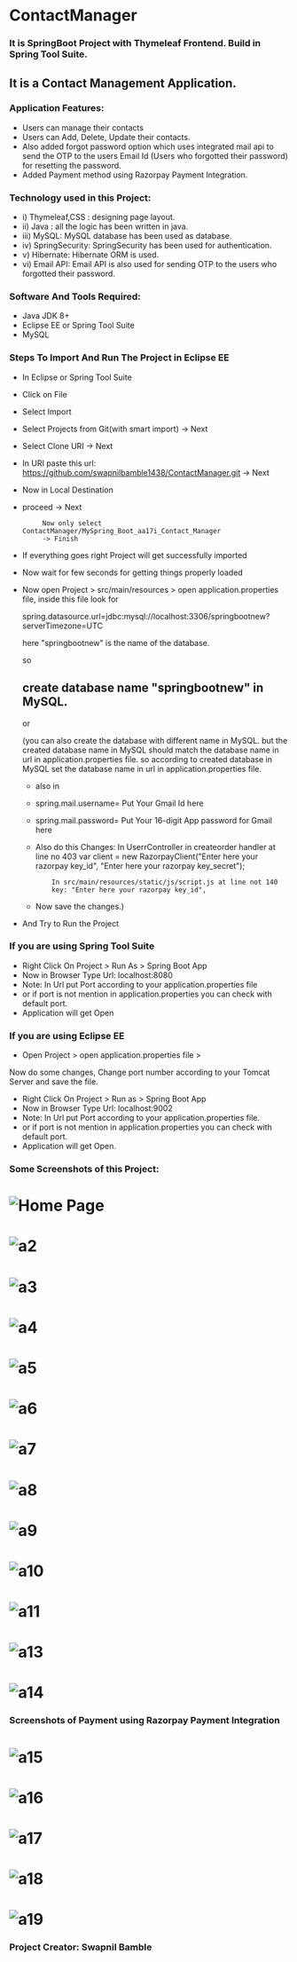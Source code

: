 # ContactManager 
### It is SpringBoot Project with Thymeleaf Frontend. Build in Spring Tool Suite.
## It is a Contact Management Application. 

### Application Features:
- Users can manage their contacts
- Users can Add, Delete, Update their contacts.
- Also added forgot password option which uses integrated mail api to send the OTP to the users Email Id (Users who forgotted their password) for resetting the password.
- Added Payment method using Razorpay Payment Integration.

### Technology used in this Project: 
- i) Thymeleaf,CSS : designing page layout. 
- ii) Java : all the logic has been written in java. 
- iii) MySQL: MySQL database has been used as database.
- iv) SpringSecurity: SpringSecurity has been used for authentication.
- v) Hibernate: Hibernate ORM is used.
- vi) Email API: Email API is also used for sending OTP to the users who forgotted their password.


### Software And Tools Required:
- Java JDK 8+ 
- Eclipse EE or Spring Tool Suite
- MySQL

### Steps To Import And Run The Project in Eclipse EE
- In Eclipse or Spring Tool Suite
- Click on File
- Select Import
- Select Projects from Git(with smart import) -> Next
- Select Clone URI -> Next
- In URI paste this url: https://github.com/swapnilbamble1438/ContactManager.git
  -> Next
-  Now in Local Destination

-  proceed -> Next

            Now only select ContactManager/MySpring_Boot_aa17i_Contact_Manager
            -> Finish
   
-  If everything goes right Project will get successfully imported
-  Now wait for few seconds for getting things properly loaded

-  Now open Project > src/main/resources > open application.properties file,
   inside this file look for
   
   spring.datasource.url=jdbc:mysql://localhost:3306/springbootnew?serverTimezone=UTC

   here "springbootnew" is the name of the database.
   
     so

   ## create database name "springbootnew" in MySQL.

    or

   (you can also create the database with different name in MySQL. but the created database
   name in MySQL should match the database name in url in application.properties file.
   so according to created database in MySQL set the database name in url in 
   application.properties 
   file.
   - also in
   - spring.mail.username= Put Your Gmail Id here
   - spring.mail.password= Put Your 16-digit App password for Gmail here
 
   - Also do this Changes:
             In UserrController in createorder handler at line no 403
              var client = new RazorpayClient("Enter here your razorpay key_id", "Enter here your razorpay key_secret");

             In src/main/resources/static/js/script.js at line not 140
             key: "Enter here your razorpay key_id", 
             
     
   - Now save the changes.)
  - And Try to Run the Project

  ### If you are using Spring Tool Suite 
 -  Right Click On Project > Run As > Spring Boot App 
 -  Now in Browser Type Url: localhost:8080
 -  Note: In Url put Port according to your application.properties file
 -  or if port is not mention in application.properties you can check with default port.
 -  Application will get Open
   
 ### If you are using Eclipse EE
 - Open Project > open application.properties file >
 
  Now do some changes, Change port number according to your Tomcat Server
  and save the file. 
  
 - Right Click On Project > Run as > Spring Boot App
 - Now in Browser Type Url: localhost:9002
-  Note: In Url put Port according to your application.properties file.
-  or if port is not mention in application.properties you can check with default port.
 -  Application will get Open.

### Some Screenshots of this Project:
![Home Page](a1.png)
==================================================================================================================================================================
![a2](a2.png)
==================================================================================================================================================================
![a3](a3.png)
==================================================================================================================================================================
![a4](a4.png)
==================================================================================================================================================================
![a5](a5.png)
==================================================================================================================================================================
![a6](a6.png)
==================================================================================================================================================================
![a7](a7.png)
==================================================================================================================================================================
![a8](a8.png)
==================================================================================================================================================================
![a9](a9.png)
==================================================================================================================================================================
![a10](a10.png)
==================================================================================================================================================================
![a11](a11.png)
==================================================================================================================================================================
![a13](a13.png)
==================================================================================================================================================================
![a14](a14.png)
==================================================================================================================================================================

### Screenshots of Payment using Razorpay Payment Integration 
![a15](a15.png)
==================================================================================================================================================================
![a16](a16.png)
==================================================================================================================================================================
![a17](a17.png)
==================================================================================================================================================================
![a18](a18.png)
==================================================================================================================================================================
![a19](a19.png)
==================================================================================================================================================================







### Project Creator: Swapnil Bamble


